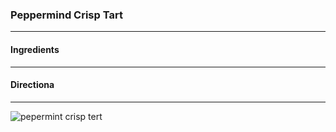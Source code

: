 ### Peppermind Crisp Tart
---
#### Ingredients

---
#### Directiona

---
![pepermint crisp tert](https://user-images.githubusercontent.com/54409295/68518767-31ad1c80-0296-11ea-84fa-ce83a2b726cf.png)
